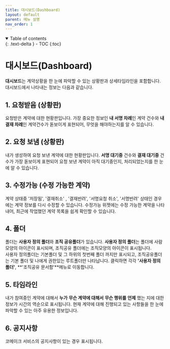 ```yaml
---
title: 대시보드(Dashboard)
layout: default
parent: 메뉴 설명
nav_order: 1
---
```


<details open markdown="block">
  <summary>
    Table of contents
  </summary>
  {: .text-delta }
- TOC
{:toc}
</details>

# 대시보드(Dashboard)
**대시보드**는 계약상황을 한 눈에 파악할 수 있는 상황판과 상세타임라인을 포함합니다. 대시보드에서 나타내는 정보는 다음과 같습니다. 

## 1. 요청받음 (상황판)
요청받은 계약에 대한 현황판입니다. 가장 중요한 정보인 **내 서명 차례**인 계약 건수와 **내 결재 차례**인 계약건수가 돋보이게 표현되어, 무엇을 해야하는지를 알 수 있습니다. 

## 2. 요청 보냄 (상황판)
내가 생성하여 요청 보낸 계약에 대한 현황판입니다. **서명 대기중** 건수와 **결재 대기중** 건수가 가장 돋보이게 표현되어 요청 보낸 계약이 아직 대기중인지, 처리되었는지를 한 눈에 알 수 있습니다. 

## 3. 수정가능 (수정 가능한 계약)
계약 상태중 '저장됨', '결재취소' , '결재반려', '서명요청 취소', '서명반려' 상태인 경우에는 계약 정보를 다시 수정할 수 있습니다. 수정가능 위젯에는 수정 가능한 계약을 나타내어, 최근에 작업했던 계약 목록을 쉽게 확인할 수 있습니다. 

## 4. 폴더 
폴더는 **사용자 정의 폴더**와 **조직 공유폴더**가 있습니다. **사용자 정의 폴더**는 폴더에 사람모양의 아이콘이 표시되며, 조직공유 폴더에는 조직모양의 아이콘이 표시됩니다.  
사용자 정의폴더는 기본폴더 및 그 하위의 첫번째 폴더 까지만 표시되고, 조직공유폴더는 기본 폴더 및 나에게 권한있는 루트폴더만 나타납니다. 클릭하면 각각 **'사용자 정의 폴더'**, **'조직공유 문서함'**메뉴로 이동합니다. 

## 5. 타임라인 
내가 참여중인 계약에 대해서 **누가** **무슨 계약에 대해서** **무슨 행위를** **언제** 했는 지에 대한 정보가 시간의 역순으로 표시됩니다. 현재 계약에 대해 진행되고 있는 사항들을 한 눈에 파악할 수 있는 아주 유용한 정보입니다. 

## 6. 공지사항 
코메이크 서비스의 공지사항이 있는 경우 표시됩니다. 

